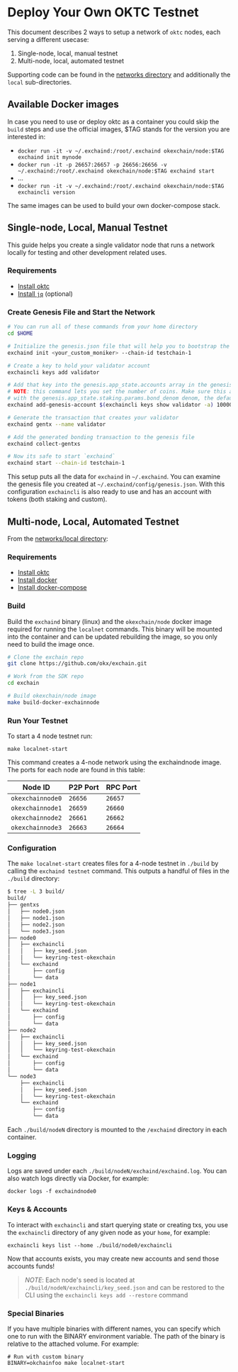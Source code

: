 # Deploy Your Own OKTC Testnet

This document describes 2 ways to setup a network of `oktc` nodes, each serving a different usecase:

1. Single-node, local, manual testnet
2. Multi-node, local, automated testnet

Supporting code can be found in the [networks directory](https://github.com/okx/exchain/tree/dev/networks) and additionally the `local` sub-directories.

## Available Docker images

In case you need to use or deploy oktc as a container you could skip the `build` steps and use the official images, \$TAG stands for the version you are interested in:

* `docker run -it -v ~/.exchaind:/root/.exchaind okexchain/node:$TAG exchaind init mynode`
* `docker run -it -p 26657:26657 -p 26656:26656 -v ~/.exchaind:/root/.exchaind okexchain/node:$TAG exchaind start`
* ...
* `docker run -it -v ~/.exchaind:/root/.exchaind okexchain/node:$TAG exchaincli version`

The same images can be used to build your own docker-compose stack.

## Single-node, Local, Manual Testnet

This guide helps you create a single validator node that runs a network locally for testing and other development related uses.

### Requirements

- [Install oktc](/dev/quick-start/install-oktc.html)
- [Install `jq`](https://stedolan.github.io/jq/download/) (optional)

### Create Genesis File and Start the Network

```bash
# You can run all of these commands from your home directory
cd $HOME

# Initialize the genesis.json file that will help you to bootstrap the network
exchaind init <your_custom_moniker> --chain-id testchain-1

# Create a key to hold your validator account
exchaincli keys add validator

# Add that key into the genesis.app_state.accounts array in the genesis file
# NOTE: this command lets you set the number of coins. Make sure this account has some coins
# with the genesis.app_state.staking.params.bond_denom denom, the default is staking
exchaind add-genesis-account $(exchaincli keys show validator -a) 1000000000okt

# Generate the transaction that creates your validator
exchaind gentx --name validator

# Add the generated bonding transaction to the genesis file
exchaind collect-gentxs

# Now its safe to start `exchaind`
exchaind start --chain-id testchain-1
```

This setup puts all the data for `exchaind` in `~/.exchaind`. You can examine the genesis file you created at `~/.exchaind/config/genesis.json`. With this configuration `exchaincli` is also ready to use and has an account with tokens (both staking and custom).

## Multi-node, Local, Automated Testnet

From the [networks/local directory](https://github.com/okx/exchain/tree/dev/networks/local):

### Requirements

- [Install oktc](/dev/quick-start/install-oktc.html)
- [Install docker](https://docs.docker.com/engine/installation/)
- [Install docker-compose](https://docs.docker.com/compose/install/)

### Build

Build the `exchaind` binary (linux) and the `okexchain/node` docker image required for running the `localnet` commands. This binary will be mounted into the container and can be updated rebuilding the image, so you only need to build the image once.

```bash
# Clone the exchain repo
git clone https://github.com/okx/exchain.git

# Work from the SDK repo
cd exchain

# Build okexchain/node image
make build-docker-exchainnode
```

### Run Your Testnet

To start a 4 node testnet run:

```
make localnet-start
```

This command creates a 4-node network using the exchaindnode image.
The ports for each node are found in this table:

| Node ID     | P2P Port | RPC Port |
| ----------- | -------- | -------- |
| `okexchainnode0` | `26656`  | `26657`  |
| `okexchainnode1` | `26659`  | `26660`  |
| `okexchainnode2` | `26661`  | `26662`  |
| `okexchainnode3` | `26663`  | `26664`  |

### Configuration

The `make localnet-start` creates files for a 4-node testnet in `./build` by
calling the `exchaind testnet` command. This outputs a handful of files in the
`./build` directory:

```bash
$ tree -L 3 build/
build/
├── gentxs
│   ├── node0.json
│   ├── node1.json
│   ├── node2.json
│   └── node3.json
├── node0
│   ├── exchaincli
│   │   ├── key_seed.json
│   │   └── keyring-test-okexchain
│   └── exchaind
│       ├── config
│       └── data
├── node1
│   ├── exchaincli
│   │   ├── key_seed.json
│   │   └── keyring-test-okexchain
│   └── exchaind
│       ├── config
│       └── data
├── node2
│   ├── exchaincli
│   │   ├── key_seed.json
│   │   └── keyring-test-okexchain
│   └── exchaind
│       ├── config
│       └── data
└── node3
    ├── exchaincli
    │   ├── key_seed.json
    │   └── keyring-test-okexchain
    └── exchaind
        ├── config
        └── data
```

Each `./build/nodeN` directory is mounted to the `/exchaind` directory in each container.

### Logging

Logs are saved under each `./build/nodeN/exchaind/exchaind.log`. You can also watch logs
directly via Docker, for example:

```
docker logs -f exchaindnode0
```

### Keys & Accounts

To interact with `exchaincli` and start querying state or creating txs, you use the
`exchaincli` directory of any given node as your `home`, for example:

```shell
exchaincli keys list --home ./build/node0/exchaincli
```

Now that accounts exists, you may create new accounts and send those accounts
funds!

> _NOTE_: Each node's seed is located at `./build/nodeN/exchaincli/key_seed.json` and can be restored to the CLI using the `exchaincli keys add --restore` command

### Special Binaries

If you have multiple binaries with different names, you can specify which one to run with the BINARY environment variable. The path of the binary is relative to the attached volume. For example:

```
# Run with custom binary
BINARY=okchainfoo make localnet-start
```
